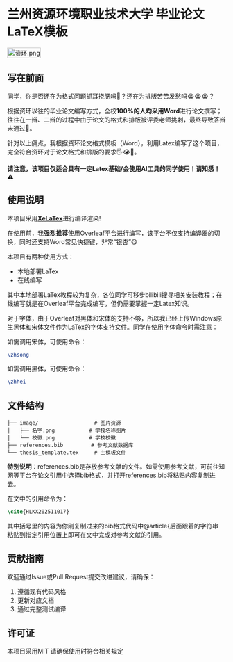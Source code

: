 # **兰州资源环境职业技术大学 毕业论文LaTeX模板**

<div style="display: grid; grid-template-columns: auto 1fr; grid-template-rows: auto; gap: 15px;">
  <img src="https://img.picui.cn/free/2025/06/11/68495bef8347c.png" alt="资环.png" title="资环.png" style="width: 100%;">
</div>

## **写在前面**

同学，你是否还在为格式问题抓耳挠腮吗🤔？还在为排版苦苦发愁吗😭😭😭？

根据资环以往的毕业论文编写方式，全校**100%**的人均采用**Word**进行论文撰写；往往在一辩、二辩的过程中由于论文的格式和排版被评委老师挑刺，最终导致答辩未通过🤯。

针对以上痛点，我根据资环论文格式模板（Word），利用Latex编写了这个项目，完全符合资环对于论文格式和排版的要求🖐️😭🤚。

**请注意，该项目仅适合具有一定Latex基础/会使用AI工具的同学使用！请知悉！⚠**

## 使用说明

本项目采用<u>**XeLaTex**</u>进行编译渲染!

在使用前，我**强烈推荐**使用<u>Overleaf</u>平台进行编写，该平台不仅支持编译器的切换，同时还支持Word常见快捷键，非常“银杏”😋

本项目有两种使用方式：

- 本地部署LaTex
- 在线编写

其中本地部署LaTex教程较为复杂，各位同学可移步bilibili搜寻相关安装教程；在线编写就是在Overleaf平台完成编写，但仍需要掌握一定Latex知识。

对于字体，由于Overleaf对黑体和宋体的支持不够，所以我已经上传Windows原生黑体和宋体文件作为LaTex的字体支持文件。同学在使用字体命令时需注意：

如需调用宋体，可使用命令：

```latex
\zhsong
```

如需调用黑体，可使用命令：

```latex
\zhhei
```
## 文件结构

```
├── image/                  # 图片资源
│   ├── 名字.png           # 学校名称图片
│   └── 校徽.png           # 学校校徽
├── references.bib         # 参考文献数据库
└── thesis_template.tex     # 主模板文件
```

**特别说明**：references.bib是存放参考文献的文件。如需使用参考文献，可前往知网等平台在论文引用中选择bib格式，并打开references.bib将粘贴内容复制进去。

在文中的引用命令为：

```latex
\cite{HLKX202511017}
```

其中括号里的内容为你刚复制过来的bib格式代码中@article{后面跟着的字符串 粘贴到指定引用位置上即可在文中完成对参考文献的引用。

## 贡献指南

欢迎通过Issue或Pull Request提交改进建议，请确保：

1. 遵循现有代码风格
2. 更新对应文档
3. 通过完整测试编译

## 许可证

本项目采用MIT 请确保使用时符合相关规定
